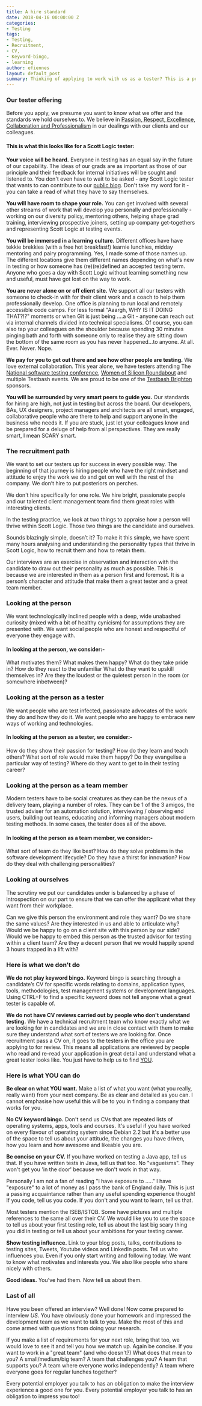 ```yaml
---
title: A hire standard
date: 2018-04-16 00:00:00 Z
categories:
- Testing
tags:
- Testing,
- Recruitment,
- CV,
- Keyword-bingo,
- learning
author: efiennes
layout: default_post
summary: Thinking of applying to work with us as a tester? This is a post to help you work out if we are a good fit for you. We'll do this by telling you how we work out if you are a good fit for us. Hopefully this will be of interest to anyone trying to evaluate if the benefits we offer are in line with the environment they want.
---
```


### Our tester offering
Before you apply, we presume you want to know what we offer and the standards we hold ourselves to. We believe in [Passion, Respect, Excellence, Collaboration and Professionalism](https://www.scottlogic.com/who-we-are/) in our dealings with our clients and our colleagues. 

#### This is what this looks like for a Scott Logic tester:

**Your voice will be heard.**
Everyone in testing has an equal say in the future of our capability. The ideas of our grads are as important as those of our principle and their feedback for internal initiatives will be sought and listened to. You don't even have to wait to be asked - any Scott Logic tester that wants to can contribute to our [public blog](http://blog.scottlogic.com/category/test.html). Don't take my word for it - you can take a read of what they have to say themselves.

**You will have room to shape your role.** 
You can get involved with several other streams of work that will develop you personally and professionally - working on our diversity policy, mentoring others, helping shape grad training, interviewing prospective joiners, setting up company get-togethers and representing Scott Logic at testing events. 

**You will be immersed in a learning culture.** 
Different offices have have tekkie brekkies (with a free hot breakfast!) learnie lunchies, midday mentoring and pairy programming. Yes, I made some of those names up. The different locations give them different names depending on what's new in testing or how someone has (re)(re)defined an accepted testing term. Anyone who goes a day with Scott Logic without learning something new and useful, must have got lost on the way to work.

**You are never alone on or off client site.** 
We support all our testers with someone to check-in with for their client work and a coach to help them professionally develop. One office is planning to run local and remotely accessible code camps. For less formal "Aaargh, WHY IS IT DOING THAT?!?" moments or when Git is just being ....a Git - anyone can reach out via internal channels divided into technical specialisms. Of course, you can also tap your colleagues on the shoulder because spending 30 minutes pinging bath and forth with someone only to realise they are sitting down the bottom of the same room as you has never happened...to anyone. At all. Ever. Never. Nope.

**We pay for you to get out there and see how other people are testing.** 
We love external collaboration. This year alone, we have testers attending The [National software testing conference](http://www.softwaretestingconference.com/), [Women of Silicon Roundabout](http://www.women-in-technology.com) and multiple Testbash events. We are proud to be one of the [Testbash Brighton](https://dojo.ministryoftesting.com/events) sponsors.

**You will be surrounded by very smart peers to guide you.** 
Our standards for hiring are high, not just in testing but across the board. Our developers, BAs, UX designers, project managers and architects are all smart, engaged, collaborative people who are there to help and support anyone in the business who needs it. If you are stuck, just let your colleagues know and be prepared for a deluge of help from all perspectives. They are really smart, I mean SCARY smart.

### The recruitment path
We want to set our testers up for success in every possible way. The beginning of that journey is hiring people who have the right mindset and attitude to enjoy the work we do and get on well with the rest of the company. We don’t hire to put posteriors on perches.  

We don't hire specifically for one role. We hire bright, passionate people and our talented client management team find them great roles with interesting clients. 

In the testing practice, we look at two things to  appraise how a person will thrive within Scott Logic. Those two things are the candidate and ourselves. 

Sounds blazingly simple, doesn’t it? To make it this simple, we have spent many hours analysing and understanding the personality types that thrive in Scott Logic, how to recruit them and how to retain them. 

Our interviews are an exercise in observation and interaction with the candidate to draw out their personality as much as possible. This is because we are interested in them as a person first and foremost. It is a person’s character and attitude that make them a great tester and a great team member.

### Looking at the person
We want technologically inclined people with a deep, wide unabashed curiosity (mixed with a bit of healthy cynicism) for assumptions they are presented with. We want social people who are honest and respectful of everyone they engage with. 


#### In looking at the person, we consider:-
What motivates them? What makes them happy? What do they take pride in? How do they react to the unfamiliar What do they want to upskill themselves in? Are they the loudest or the quietest person in the room (or somewhere inbetween)? 

### Looking at the person as a tester
We want people who are test infected, passionate advocates of the work they do and how they do it. We want people who are happy to embrace new ways of working and technologies.

#### In looking at the person as a tester, we consider:-
How do they show their passion for testing? How do they learn and teach others? What sort of role would make them happy? Do they evangelise a particular way of testing? Where do they want to get to in their testing career? 

### Looking at the person as a team member
Modern testers have to be social creatures as they can be the nexus of a delivery team, playing a number of roles. They can be 1 of the 3 amigos, the trusted adviser for an automation solution, interviewing / observing end users, building out teams, educating and informing managers about modern testing methods. In some cases, the tester does all of the above.

#### In looking at the person as a team member, we consider:-
What sort of team do they like best? How do they solve problems in the software development lifecycle? Do they have a thirst for innovation? How do they deal with challenging personalities? 

### Looking at ourselves
The scrutiny we put our candidates under is balanced by a phase of introspection on our part to ensure that we can offer the applicant what they want from their workplace. 

Can we give this person the environment and role they want? Do we share the same values? Are they interested in us and able to articulate why? Would we be happy to go on a client site with this person by our side? Would we be happy to embed this person as the trusted advisor for testing within a client team? Are they a decent person that we would happily spend 3 hours trapped in a lift with? 

### Here is what we don’t do
**We do not play keyword bingo.** 
Keyword bingo is searching through a candidate’s CV for specific words relating to domains, application types, tools, methodologies, test management systems or development languages. Using CTRL+F to find a specific keyword does not tell anyone what a great tester is capable of. 

**We do not have CV reviews carried out by people who don't understand testing.** 
We have a technical recruitment team who know exactly what we are looking for in candidates and we are in close contact with them to make sure they understand what sort of testers we are looking for. 
Once recruitment pass a CV on, it goes to the testers in the office you are applying to for review. This means all applications are reviewed by people who read and re-read your application in great detail and understand what a great tester looks like. You just have to help us to find [YOU](https://www.scottlogic.com/careers/job-family-testing).

### Here is what YOU can do
**Be clear on what YOU want.** 
Make a list of what you want (what you really, really want) from your next company. Be as clear and detailed as you can. I cannot emphasise how useful this will be to you in finding a company that works for you. 

**No CV keyword bingo.** 
Don't send us CVs that are repeated lists of operating systems, apps, tools and courses. It's useful if you have worked on every flavour of operating system since Debian 2.2 but it's a better use of the space to tell us about your attitude, the changes you have driven, how you learn and how awesome and likeable you are. 

**Be concise on your CV.** 
If you have worked on testing a Java app, tell us that. If you have written tests in Java, tell us that too. No "vagueisms". They won't get you 'in the door' because we don't work in that way. 

Personally I am not a fan of reading "I have exposure to ....." I have "exposure" to a lot of money as I pass the bank of England daily. This is just a passing acquaintance rather than any useful spending experience though!
If you code, tell us you code. If you don't and you want to learn, tell us that.

Most testers mention the ISEB/ISTQB. Some have pictures and multiple references to the same all over their CV. We would like you to use the space to tell us about your first testing role, tell us about the last big scary thing you did in testing or tell us about your ambitions for your testing career. 

**Show testing influence.** 
Link to your blog posts, talks, contributions to testing sites, Tweets, Youtube videos and LinkedIn posts. Tell us who influences you. Even if you only start writing and following today. We want to know what motivates and interests you. We also like people who share nicely with others. 

**Good ideas.** 
You’ve had them. Now tell us about them. 

### Last of all
Have you been offered an interview? Well done! 
Now come prepared to interview _US_. You have obviously done your homework and impressed the development team as we want to talk to you. Make the most of this and come armed with questions from doing your research. 

If you make a list of requirements for your next role, bring that too, we would love to see it and tell you how we match up. Again be concise. If you want to work in a "great team" (and who doesn't?) What does that mean to you? A small/medium/big team? A team that challenges you? A team that supports you? A team where everyone works independently? A team where everyone goes for regular lunches together?

Every potential employer you talk to has an obligation to make the interview experience a good one for you.
Every potential employer you talk to has an obligation to impress you too!
